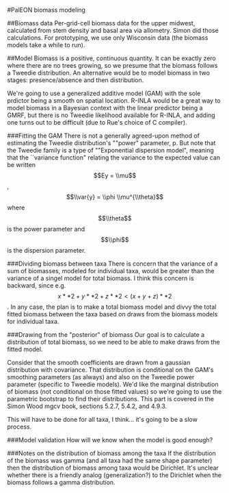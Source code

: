 #PalEON biomass modeling

##Biomass data
Per-grid-cell biomass data for the upper midwest, calculated from stem density and basal area via allometry. Simon did those calculations. For prototyping, we use only Wisconsin data (the biomass models take a while to run).

##Model
Biomass is a positive, continuous quantity. It can be exactly zero where there are no trees growing, so we presume that the biomass follows a Tweedie distribution. An alternative would be to model biomass in two stages: presence/absence and then distribution.

We're going to use a generalized additive model (GAM) with the sole prdictor being a smooth on spatial location. R-INLA would be a great way to model biomass in a Bayesian context with the linear predictor being a GMRF, but there is no Tweedie likelihood available for R-INLA, and adding one turns out to be difficult (due to Rue's choice of C compiler).

###Fitting the GAM
There is not a generally agreed-upon method of estimating the Tweedie distribution's ""power" parameter, p. But note that the Tweedie family is a type of ""Exponential dispersion model", meaning that the ``variance function" relating the variance to the expected value can be written $$Ey = \\mu$$, $$\\var{y} = \\phi \\mu^{\\theta}$$ where $$\\theta$$ is the power parameter and $$\\phi$$ is the dispersion parameter.

###Dividing biomass between taxa
There is concern that the variance of a sum of biomasses, modeled for individual taxa, would be greater than the variance of a singel model for total biomass. I think this concern is backward, since e.g. $$x**2 + y**2 + z**2 < (x + y + z)**2$$. In any case, the plan is to make a total biomass model and divvy the total fitted biomass between the taxa based on draws from the biomass models for individual taxa.


###Drawing from the "posterior" of biomass
Our goal is to calculate a distribution of total biomass, so we need to be able to make draws from the fitted model.

Consider that the smooth coefficients are drawn from a gaussian distribution with covariance. That distribution is conditional on the GAM's smoothing parameters (as always) and also on the Tweedie power parameter (specific to Tweedie models). We'd like the marginal distribution of biomass (not conditional on those fitted values) so we're going to use the parametric bootstrap to find their distributions. This part is covered in the Simon Wood mgcv book, sections 5.2.7, 5.4.2, and 4.9.3.

This will have to be done for all taxa, I think... it's going to be a slow process.


###Model validation
How will we know when the model is good enough?


###Notes on the distribution of biomass among the taxa
If the distribution of the biomass was gamma (and all taxa had the same shape parameter) then the distribution of biomass among taxa would be Dirichlet. It's unclear whether there is a friendly analog (generalization?) to the Dirichlet when the biomass follows a gamma distribution.





